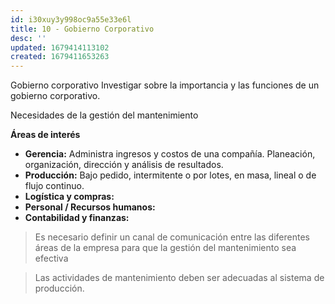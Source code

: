 ```yaml
---
id: i30xuy3y998oc9a55e33e6l
title: 10 - Gobierno Corporativo
desc: ''
updated: 1679414113102
created: 1679411653263
---
```


Gobierno corporativo
Investigar sobre la importancia y las funciones de un gobierno corporativo.


Necesidades de la gestión del mantenimiento

**Áreas de interés**

- **Gerencia:** Administra ingresos y costos de una compañía. Planeación, organización, dirección y análisis de resultados.
- **Producción:** Bajo pedido, intermitente o por lotes, en masa, lineal o de flujo continuo.
- **Logística y compras:**
- **Personal / Recursos humanos:**
- **Contabilidad y finanzas:**

> Es necesario definir un canal de comunicación entre las diferentes áreas de la empresa para que la gestión del mantenimiento sea efectiva

> Las actividades de mantenimiento deben ser adecuadas al sistema de producción.